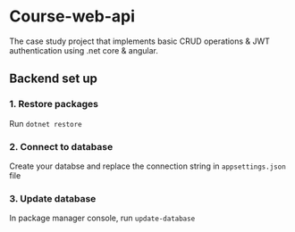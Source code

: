 # Course-web-api
The case study project that implements basic CRUD operations &amp; JWT authentication using .net core &amp; angular.

## Backend set up

### 1. Restore packages
Run ``` dotnet restore ```

### 2. Connect to database
Create your databse and replace the connection string in ```appsettings.json``` file

### 3. Update database
In package manager console, run ```update-database```
